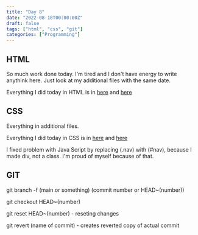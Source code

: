 ```yaml
---
title: "Day 8"
date: "2022-08-18T00:00:00Z"
draft: false
tags: ["html", "css", "git"]
categories: ["Programming"]
---
```


## HTML

So much work done today. I'm tired and I don't have energy to write anythink here. Just look at my additional files with the same date. 

Everything I did today in HTML is in [here](https://github.com/Szymonbaczek/quickstart/blob/main/content/study-files/008html1.html "some html") and [here](https://github.com/Szymonbaczek/quickstart/blob/main/content/study-files/008html2.html "some more html")

## CSS

Everything in additional files.

Everything I did today in CSS is in [here](https://github.com/Szymonbaczek/quickstart/blob/main/content/study-files/008css1.css "some css") and [here](https://github.com/Szymonbaczek/quickstart/blob/main/content/study-files/008css2.css "some more css")

I fixed problem with Java Script by replacing (.nav) with (#nav), because I made div, not a class. I'm proud of myself because of that.

## GIT

git branch -f (main or something) (commit number or HEAD~(number)) 

git checkout HEAD~(number)

git reset HEAD~(number) - reseting changes

git revert (name of commit) - creates reverted copy of actual commit
